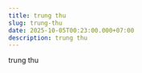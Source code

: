 ```yaml
---
title: trung thu
slug: trung-thu
date: 2025-10-05T00:23:00.000+07:00
description: trung thu
---
```

trung thu

